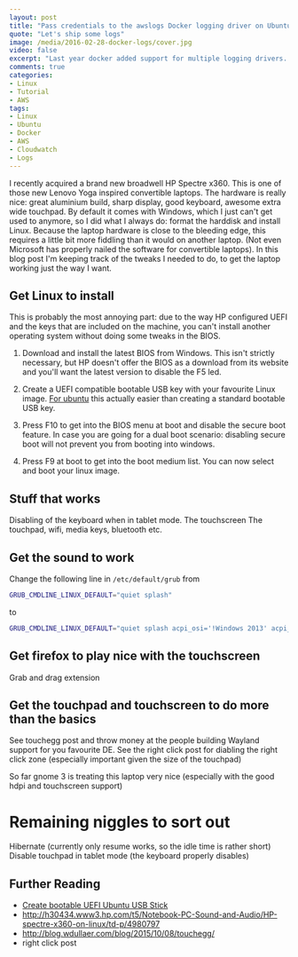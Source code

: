 ```yaml
---
layout: post
title: "Pass credentials to the awslogs Docker logging driver on Ubuntu"
quote: "Let's ship some logs"
image: /media/2016-02-28-docker-logs/cover.jpg
video: false
excerpt: "Last year docker added support for multiple logging drivers. This makes it very easy to integrate your docker containers with a centralized log management system in a transparent way. If you want to use the AWS Cloudwatch driver you will need to supply the docker daemon with access keys, which proved to be trickier than expected. Here's how I managed to get it running."
comments: true
categories:
- Linux
- Tutorial
- AWS
tags:
- Linux
- Ubuntu
- Docker
- AWS
- Cloudwatch
- Logs
---
```


I recently acquired a brand new broadwell HP Spectre x360. This is one of those new Lenovo Yoga inspired convertible laptops. The hardware is really nice: great aluminium build, sharp display, good keyboard, awesome extra wide touchpad. By default it comes with Windows, which I just can't get used to anymore, so I did what I always do: format the harddisk and install Linux. Because the laptop hardware is close to the bleeding edge, this requires a little bit more fiddling than it would on another laptop. (Not even Microsoft has properly nailed the software for convertible laptops). In this blog post I'm keeping track of the tweaks I needed to do, to get the laptop working just the way I want.

## Get Linux to install
This is probably the most annoying part: due to the way HP configured UEFI and the keys that are included on the machine, you can't install another operating system without doing some tweaks in the BIOS.

1. Download and install the latest BIOS from Windows. This isn't strictly necessary, but HP doesn't offer the BIOS as a download from its website and you'll want the latest version to disable the F5 led.

2. Create a UEFI compatible bootable USB key with your favourite Linux image. [For ubuntu](http://askubuntu.com/questions/395879/how-to-create-uefi-only-bootable-usb-live-media) this actually easier than creating a standard bootable USB key.

3. Press F10 to get into the BIOS menu at boot and disable the secure boot feature. In case you are going for a dual boot scenario: disabling secure boot will not prevent you from booting into windows.

4. Press F9 at boot to get into the boot medium list. You can now select and boot your linux image.

## Stuff that works

Disabling of the keyboard when in tablet mode.
The touchscreen
The touchpad, wifi, media keys, bluetooth etc.



## Get the sound to work
Change the following line in `/etc/default/grub` from
```bash
GRUB_CMDLINE_LINUX_DEFAULT="quiet splash"
```
to
```bash
GRUB_CMDLINE_LINUX_DEFAULT="quiet splash acpi_osi='!Windows 2013' acpi_osi='!Windows 2012'"
```

## Get firefox to play nice with the touchscreen
Grab and drag extension

## Get the touchpad and touchscreen to do more than the basics
See touchegg post and throw money at the people building Wayland support for you favourite DE.
See the right click post for diabling the right click zone (especially important given the size of the touchpad)

So far gnome 3 is treating this laptop very nice (especially with the good hdpi and touchscreen support)

# Remaining niggles to sort out
Hibernate (currently only resume works, so the idle time is rather short)
Disable touchpad in tablet mode (the keyboard properly disables)

## Further Reading
* [Create bootable UEFI Ubuntu USB Stick](http://askubuntu.com/questions/395879/how-to-create-uefi-only-bootable-usb-live-media)
* http://h30434.www3.hp.com/t5/Notebook-PC-Sound-and-Audio/HP-spectre-x360-on-linux/td-p/4980797
* http://blog.wdullaer.com/blog/2015/10/08/touchegg/
* right click post

